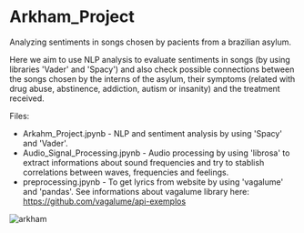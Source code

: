 # Arkham_Project
Analyzing sentiments in songs chosen by pacients from a brazilian asylum. 

Here we aim to use NLP analysis to evaluate sentiments in songs (by using libraries 'Vader' and 'Spacy') and also check possible connections between the songs chosen by the interns of the asylum, their symptoms (related with drug abuse, abstinence, addiction,  autism or insanity) and the treatment received.  

Files: 

* Arkahm_Project.jpynb - NLP and sentiment analysis by using 'Spacy' and 'Vader'.
* Audio_Signal_Processing.jpynb - Audio processing by using 'librosa' to extract informations about sound frequencies and try to stablish correlations between waves, frequencies and feelings.
* preprocessing.jpynb - To get lyrics from website by using 'vagalume' and 'pandas'.  See informations about vagalume library here: https://github.com/vagalume/api-exemplos

![arkham](https://github.com/Danilosauro/Arkham_Project/assets/97618452/7bd526a8-51be-46d4-b5ae-b111f0376547)

